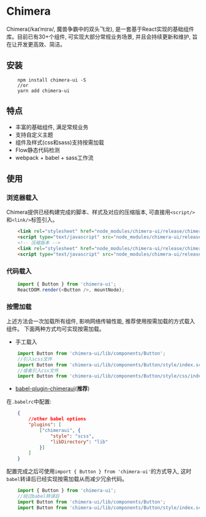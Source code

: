 # Chimera
Chimera(/kaɪˈmɪrə/, 魔兽争霸中的双头飞龙), 是一套基于React实现的基础组件库。目前已有30+个组件, 可实现大部分常规业务场景, 并且会持续更新和维护, 旨在让开发更高效、简洁。

## 安装
```shell
    npm install chimera-ui -S
    //or
    yarn add chimera-ui
```

## 特点

* 丰富的基础组件, 满足常规业务
* 支持自定义主题
* 组件及样式(css和sass)支持按需加载
* Flow静态代码检测
* webpack + babel + sass工作流

## 使用

### 浏览器载入

Chimera提供已经构建完成的脚本、样式及对应的压缩版本, 可直接用```<script/>```和```<link/>```标签引入。

```html
    <link rel="stylesheet" href="node_modules/chimera-ui/release/chimera-ui.css" />
    <script type="text/javascript" src="node_modules/chimera-ui/release/chimera-ui.js"></script>
    <!-- 压缩版本 -->
    <link rel="stylesheet" href="node_modules/chimera-ui/release/chimera-ui.min.css" />
    <script type="text/javascript" src="node_modules/chimera-ui/release/chimera-ui.min.js"></script>
```

### 代码载入

```javascript
    import { Button } from 'chimera-ui';
    ReactDOM.render(<Button />, mountNode);
```

### 按需加载

上述方法会一次加载所有组件, 影响网络传输性能, 推荐使用按需加载的方式载入组件。
下面两种方式均可实现按需加载。

* 手工载入

```js
    import Button from 'chimera-ui/lib/components/Button';
    //引入scss文件
    import Button from 'chimera-ui/lib/components/Button/style/index.scss'
    //或者引入css文件
    import Button from 'chimera-ui/lib/components/Button/style/css/index.css';
```

* [babel-plugin-chimeraui](https://github.com/AnacondaY/babel-plugin-chimeraui)(**推荐**)

在```.babelrc```中配置:
```json
    {
        //other babel options
        "plugins": [
            ["chimeraui", { 
                "style": "scss",
                "libDirectory": "lib"
            }]
        ]
    }
```

配置完成之后可使用```import { Button } from 'chimera-ui'```的方式导入, 这时```babel```转译后已经实现按需加载从而减少冗余代码。

```js
    import { Button } from 'chimera-ui';
    //经过babel转译后
    import Button from 'chimera-ui/lib/components/Button';
    import Button from 'chimera-ui/lib/components/Button/style/index.scss'
```
